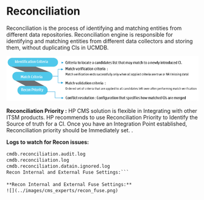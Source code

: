 # Reconciliation
Reconciliation is the process of identifying and matching entities from different data repositories. Reconciliation engine is responsible for identifying and matching entities from different data collectors and storing them, without duplicating CIs in UCMDB.

![](../images/cms_experts/recon.png)


**Reconciliation Priority :** HP CMS solution is flexible in Integrating with other ITSM products. HP recommends to use Reconciliation Priority to Identify the Source of truth for a CI. Once you have an Integration Point established, Reconciliation priority should be Immediately set. .

**Logs to watch for Recon issues:**
```
cmdb.reconciliation.audit.log
cmdb.reconciliation.log
cmdb.reconciliation.datain.ignored.log
Recon Internal and External Fuse Settings:```

**Recon Internal and External Fuse Settings:**
![](../images/cms_experts/recon_fuse.png)
